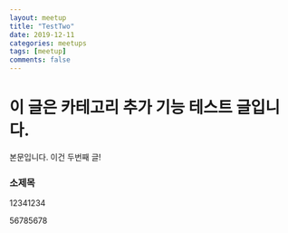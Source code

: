 ```yaml
---
layout: meetup
title: "TestTwo"
date: 2019-12-11
categories: meetups
tags: [meetup]
comments: false
---
```



# 이 글은 카테고리 추가 기능 테스트 글입니다.

본문입니다. 이건 두번째 글!

### 소제목 

12341234

56785678